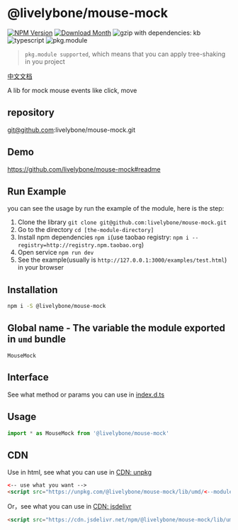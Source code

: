 # @livelybone/mouse-mock
[![NPM Version](http://img.shields.io/npm/v/@livelybone/mouse-mock.svg?style=flat-square)](https://www.npmjs.com/package/@livelybone/mouse-mock)
[![Download Month](http://img.shields.io/npm/dm/@livelybone/mouse-mock.svg?style=flat-square)](https://www.npmjs.com/package/@livelybone/mouse-mock)
![gzip with dependencies: kb](https://img.shields.io/badge/gzip--with--dependencies-kb-brightgreen.svg "gzip with dependencies: kb")
![typescript](https://img.shields.io/badge/typescript-supported-blue.svg "typescript")
![pkg.module](https://img.shields.io/badge/pkg.module-supported-blue.svg "pkg.module")

> `pkg.module supported`, which means that you can apply tree-shaking in you project

[中文文档](./README-CN.md)

A lib for mock mouse events like click, move

## repository
git@github.com:livelybone/mouse-mock.git

## Demo
https://github.com/livelybone/mouse-mock#readme

## Run Example
you can see the usage by run the example of the module, here is the step:

1. Clone the library `git clone git@github.com:livelybone/mouse-mock.git`
2. Go to the directory `cd [the-module-directory]`
3. Install npm dependencies `npm i`(use taobao registry: `npm i --registry=http://registry.npm.taobao.org`)
4. Open service `npm run dev`
5. See the example(usually is `http://127.0.0.1:3000/examples/test.html`) in your browser

## Installation
```bash
npm i -S @livelybone/mouse-mock
```

## Global name - The variable the module exported in `umd` bundle
`MouseMock`

## Interface
See what method or params you can use in [index.d.ts](./index.d.ts)

## Usage
```js
import * as MouseMock from '@livelybone/mouse-mock'
```

## CDN
Use in html, see what you can use in [CDN: unpkg](https://unpkg.com/@livelybone/mouse-mock/lib/umd/)
```html
<-- use what you want -->
<script src="https://unpkg.com/@livelybone/mouse-mock/lib/umd/<--module-->.js"></script>
```

Or，see what you can use in [CDN: jsdelivr](https://cdn.jsdelivr.net/npm/@livelybone/mouse-mock/lib/umd/)
```html
<script src="https://cdn.jsdelivr.net/npm/@livelybone/mouse-mock/lib/umd/<--module-->.js"></script>
```
